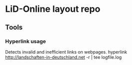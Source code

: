 #  LiD-Online layout repo

## Tools
### Hyperlink usage
Detects invalid and inefficient links on webpages. 
hyperlink http://landschaften-in-deutschland.net -r | tee logfile.log
